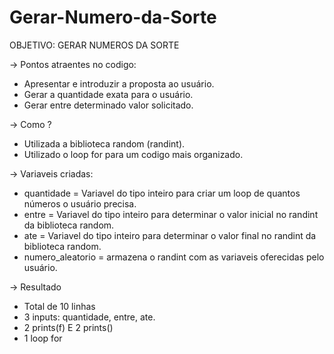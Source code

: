 # Gerar-Numero-da-Sorte

OBJETIVO: GERAR NUMEROS DA SORTE 

-> Pontos atraentes no codigo:
- Apresentar e introduzir a proposta ao usuário.
- Gerar a quantidade exata para o usuário.
- Gerar entre determinado valor solicitado.


-> Como ?
- Utilizada a biblioteca random (randint).
- Utilizado o loop for para um codigo mais organizado.


-> Variaveis criadas:
- quantidade = Variavel do tipo inteiro para criar um loop de quantos números o usuário precisa.
- entre = Variavel do tipo inteiro para determinar o valor inicial no randint da biblioteca random.
- ate = Variavel do tipo inteiro para determinar o valor final no randint da biblioteca random.
- numero_aleatorio = armazena o randint com as variaveis oferecidas pelo usuário.


-> Resultado 
- Total de 10 linhas
- 3 inputs: quantidade, entre, ate.
- 2 prints(f) E 2 prints()
- 1 loop for
